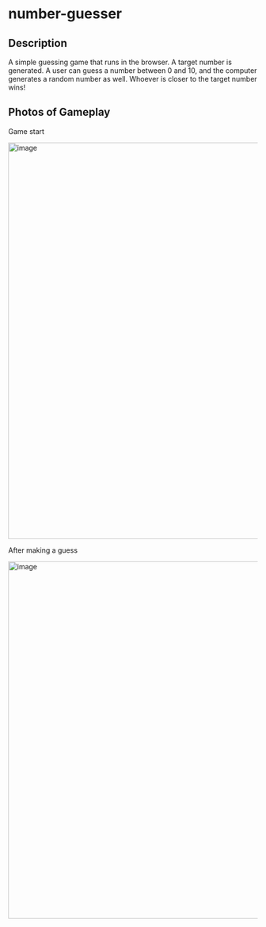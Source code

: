 # number-guesser

## Description
A simple guessing game that runs in the browser. A target number is generated. A user can guess a number between 0 and 10, and the computer generates a random number as well. Whoever is closer to the target number wins!

## Photos of Gameplay

Game start

<img width="800" alt="image" src="https://github.com/mkallis/number-guesser/assets/25443479/75fa088a-0759-4bcb-88b6-9d1adb98fb61">


After making a guess

<img width="721" alt="image" src="https://github.com/mkallis/number-guesser/assets/25443479/8a5ec2c3-ba84-4064-b2ba-709d5002db90">

